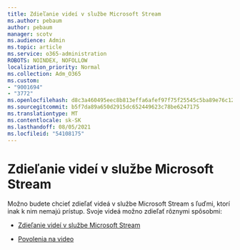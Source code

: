 ```yaml
---
title: Zdieľanie videí v službe Microsoft Stream
ms.author: pebaum
author: pebaum
manager: scotv
ms.audience: Admin
ms.topic: article
ms.service: o365-administration
ROBOTS: NOINDEX, NOFOLLOW
localization_priority: Normal
ms.collection: Adm_O365
ms.custom:
- "9001694"
- "3772"
ms.openlocfilehash: d8c3a460495eec8b813effa6afef97f75f25545c5ba89e76c123b6273e1a9025
ms.sourcegitcommit: b5f7da89a650d2915dc652449623c78be6247175
ms.translationtype: MT
ms.contentlocale: sk-SK
ms.lasthandoff: 08/05/2021
ms.locfileid: "54108175"
---
```

# <a name="share-your-videos-in-microsoft-stream"></a>Zdieľanie videí v službe Microsoft Stream

Možno budete chcieť zdieľať videá v službe Microsoft Stream s ľuďmi, ktorí inak k nim nemajú prístup. Svoje videá možno zdieľať rôznymi spôsobmi:

- [Zdieľanie videí v službe Microsoft Stream](https://docs.microsoft.com/stream/portal-share-video)

- [Povolenia na video](https://docs.microsoft.com/stream/portal-share-video#permissions-on-your-video)
